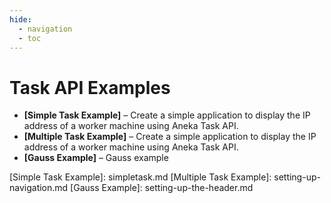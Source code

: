 ```yaml
---
hide:
  - navigation
  - toc
---
```

# Task API Examples
<div class="grid cards" markdown>

-  __[Simple Task Example]__ – Create a simple application to display the IP address of a worker machine using Aneka Task API.
-  __[Multiple Task Example]__ – Create a simple application to display the IP address of a worker machine using Aneka Task API.
-  __[Gauss Example]__ – Gauss example



</div>
  [Simple Task Example]: simpletask.md
  [Multiple Task Example]: setting-up-navigation.md
  [Gauss Example]: setting-up-the-header.md

